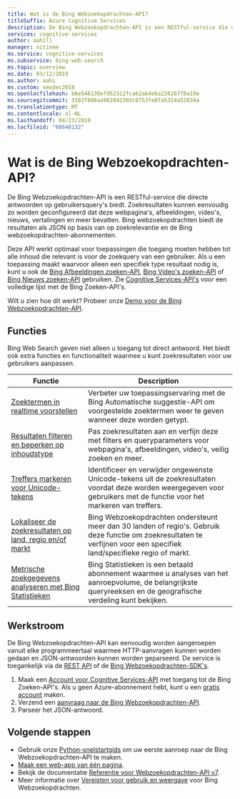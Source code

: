 ```yaml
---
title: Wat is de Bing Webzoekopdrachten-API?
titleSuffix: Azure Cognitive Services
description: De Bing Webzoekopdrachten-API is een RESTful-service die directe antwoorden op gebruikersquery's biedt. Zoekresultaten kunnen eenvoudig zo worden geconfigureerd dat deze webpagina's, afbeeldingen, video's, nieuws, vertalingen en meer bevatten. Resultaten worden gegeven als JSON en zijn gebaseerd op zoekrelevantie en uw Bing Webzoekopdrachten-abonnementen.
services: cognitive-services
author: aahill
manager: nitinme
ms.service: cognitive-services
ms.subservice: bing-web-search
ms.topic: overview
ms.date: 03/12/2019
ms.author: aahi
ms.custom: seodec2018
ms.openlocfilehash: b6e546130efd52312fca62ab4e6a22626778a19e
ms.sourcegitcommit: 3102f886aa962842303c8753fe8fa5324a52834a
ms.translationtype: MT
ms.contentlocale: nl-NL
ms.lasthandoff: 04/23/2019
ms.locfileid: "60648132"
---
```

# <a name="what-is-the-bing-web-search-api"></a>Wat is de Bing Webzoekopdrachten-API?

De Bing Webzoekopdrachten-API is een RESTful-service die directe antwoorden op gebruikersquery's biedt. Zoekresultaten kunnen eenvoudig zo worden geconfigureerd dat deze webpagina's, afbeeldingen, video's, nieuws, vertalingen en meer bevatten. Bing webzoekopdrachten biedt de resultaten als JSON op basis van op zoekrelevantie en de Bing webzoekopdrachten-abonnementen.

Deze API werkt optimaal voor toepassingen die toegang moeten hebben tot alle inhoud die relevant is voor de zoekquery van een gebruiker. Als u een toepassing maakt waarvoor alleen een specifiek type resultaat nodig is, kunt u ook de [Bing Afbeeldingen zoeken-API](../Bing-Image-Search/overview.md), [Bing Video's zoeken-API](../Bing-Video-Search/search-the-web.md) of [Bing Nieuws zoeken-API](../Bing-News-Search/search-the-web.md) gebruiken. Zie [Cognitive Services-API's](https://docs.microsoft.com/azure/cognitive-services) voor een volledige lijst met de Bing Zoeken-API's.

Wilt u zien hoe dit werkt? Probeer onze [Demo voor de Bing Webzoekopdrachten-API](https://azure.microsoft.com/services/cognitive-services/bing-web-search-api/).

## <a name="features"></a>Functies  

Bing Web Search geven niet alleen u toegang tot direct antwoord. Het biedt ook extra functies en functionaliteit waarmee u kunt zoekresultaten voor uw gebruikers aanpassen.

| Functie | Description |
|---------|-------------|
| [Zoektermen in realtime voorstellen](../bing-autosuggest/get-suggested-search-terms.md) | Verbeter uw toepassingservaring met de Bing Automatische suggestie-API om voorgestelde zoektermen weer te geven wanneer deze worden getypt. |
| [Resultaten filteren en beperken op inhoudstype](filter-answers.md) | Pas zoekresultaten aan en verfijn deze met filters en queryparameters voor webpagina's, afbeeldingen, video's, veilig zoeken en meer. |
| [Treffers markeren voor Unicode-tekens](hit-highlighting.md) | Identificeer en verwijder ongewenste Unicode-tekens uit de zoekresultaten voordat deze worden weergegeven voor gebruikers met de functie voor het markeren van treffers. |
| [Lokaliseer de zoekresultaten op land, regio en/of markt](supported-countries-markets.md) | Bing Webzoekopdrachten ondersteunt meer dan 30 landen of regio's. Gebruik deze functie om zoekresultaten te verfijnen voor een specifiek land/specifieke regio of markt. |
| [Metrische zoekgegevens analyseren met Bing Statistieken](bing-web-stats.md) | Bing Statistieken is een betaald abonnement waarmee u analyses van het aanroepvolume, de belangrijkste queryreeksen en de geografische verdeling kunt bekijken. |

## <a name="workflow"></a>Werkstroom

De Bing Webzoekopdrachten-API kan eenvoudig worden aangeroepen vanuit elke programmeertaal waarmee HTTP-aanvragen kunnen worden gedaan en JSON-antwoorden kunnen worden geparseerd. De service is toegankelijk via de [REST API](quickstarts/python.md) of de [Bing Webzoekopdrachten-SDK's](web-sdk-python-quickstart.md).

1. Maak een [Account voor Cognitive Services-API](https://docs.microsoft.com/azure/cognitive-services/cognitive-services-apis-create-account) met toegang tot de Bing Zoeken-API's. Als u geen Azure-abonnement hebt, kunt u een [gratis account](https://azure.microsoft.com/try/cognitive-services/?api=bing-web-search-api) maken.  
2. Verzend een [aanvraag naar de Bing Webzoekopdrachten-API](quickstarts/python.md).
3. Parseer het JSON-antwoord.

## <a name="next-steps"></a>Volgende stappen

* Gebruik onze [Python-snelstartgids](quickstarts/python.md) om uw eerste aanroep naar de Bing Webzoekopdrachten-API te maken.  
* [Maak een web-app van één pagina](tutorial-bing-web-search-single-page-app.md).
* Bekijk de documentatie [Referentie voor Webzoekopdrachten-API v7](https://docs.microsoft.com/rest/api/cognitiveservices/bing-web-api-v7-reference).  
* Meer informatie over [Vereisten voor gebruik en weergave](UseAndDisplayRequirements.md) voor Bing Webzoekopdrachten.  
